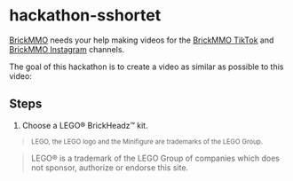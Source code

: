 # hackathon-sshortet

<style>@import url("//readme.codeadam.ca/readme.css");</style>

[BrickMMO](http://brickmmo.com/) needs your help making videos for the [BrickMMO TikTok](https://www.tiktok.com/@brickmmo) and [BrickMMO Instagram](https://www.instagram.com/brickmmo) channels. 

The goal of this hackathon is to create a video as similar as  possible to this video:



## Steps

1) Choose a LEGO® BrickHeadz™ kit.


> <small>LEGO, the LEGO logo and the Minifigure are trademarks of the LEGO Group.</small>

> LEGO® is a trademark of the LEGO Group of companies which does not sponsor, authorize or endorse this site.</small>
